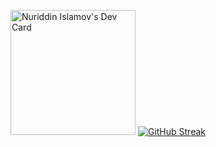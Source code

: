 <a href="https://app.daily.dev/nuriddin"><img src="https://api.daily.dev/devcards/fe2b2a0264e04bd498e4c5e4a6625ebb.png?r=035" width="200" alt="Nuriddin Islamov's Dev Card"/></a>
[![GitHub Streak](https://github-readme-streak-stats.herokuapp.com?user=nuriddinislamov&theme=merko&hide_border=true)](https://git.io/streak-stats)
